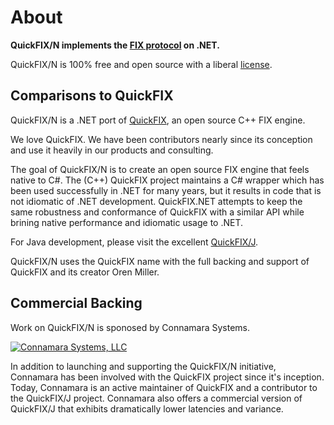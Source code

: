 About
=====
**QuickFIX/N implements the [FIX protocol][5] on .NET.** 

QuickFIX/N is 100% free and open source with a liberal [license][4].

Comparisons to QuickFIX
-----------------------
QuickFIX/N is a .NET port of [QuickFIX][0], an open source C++ FIX engine.<br/>

We love QuickFIX.  We have been contributors nearly since its
conception and use it heavily in our products and consulting.

The goal of QuickFIX/N is to create an open source FIX engine that feels
native to C#.  The (C++) QuickFIX project maintains a C# wrapper 
which has been used successfully in .NET for many years, but it results
in code that is not idiomatic of .NET development.  QuickFIX.NET
attempts to keep the same robustness and conformance of QuickFIX
with a similar API while brining native performance and idiomatic 
usage to .NET.

For Java development, please visit the excellent [QuickFIX/J][1].

QuickFIX/N uses the QuickFIX name with the full backing and support of QuickFIX and its creator Oren Miller.

Commercial Backing
------------------
Work on QuickFIX/N is sponosed by Connamara Systems.

[![Connamara Systems, LLC][3]][2]

In addition to launching and supporting the QuickFIX/N initiative, Connamara 
has been involved with the QuickFIX project since it's inception. Today, 
Connamara is an active maintainer of QuickFIX and a contributor to the 
QuickFIX/J project. Connamara also offers a commercial version of QuickFIX/J 
that exhibits dramatically lower latencies and variance.

[0]: http://quickfixengine.org
[1]: http://quickfixj.org
[2]: http://connamara.com
[3]: /images/Connamara-Logo.png
[4]: https://github.com/connamara/quickfix.net/blob/master/LICENSE
[5]: http://fixprotocol.org

